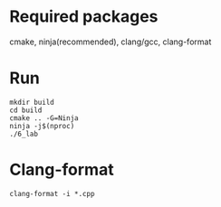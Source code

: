 # Required packages

cmake, ninja(recommended), clang/gcc, clang-format

# Run

```
mkdir build
cd build
cmake .. -G=Ninja
ninja -j$(nproc)
./6_lab
```

# Clang-format

```
clang-format -i *.cpp
```
